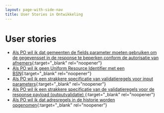 ```yaml
---
layout: page-with-side-nav
title: User Stories in Ontwikkeling
---
```


# User stories

- [Als PO wil ik dat gemeenten de fields parameter moeten gebruiken om de gegevensset in de response te beperken conform de autorisatie van afnemers](https://github.com/VNG-Realisatie/Haal-Centraal-BRP-historie-bevragen/issues/76){:target="_blank" rel="noopener"}
- [Als PO wil ik geen Uniform Resource Identifier met een BSN](https://github.com/VNG-Realisatie/Haal-Centraal-BRP-historie-bevragen/issues/75){:target="_blank" rel="noopener"}
- [Als PO wil ik een strakkere specificatie van validatieregels voor input parameters](https://github.com/VNG-Realisatie/Haal-Centraal-BRP-historie-bevragen/issues/74){:target="_blank" rel="noopener"}
- [Als PO wil ik een strakkere specificatie van de validatieregels voor de response payload (outputvalidatie) ](https://github.com/VNG-Realisatie/Haal-Centraal-BRP-historie-bevragen/issues/73){:target="_blank" rel="noopener"}
- [Als PO wil ik dat adresregels in de historie worden opgenomen](https://github.com/VNG-Realisatie/Haal-Centraal-BRP-historie-bevragen/issues/64){:target="_blank" rel="noopener"}


